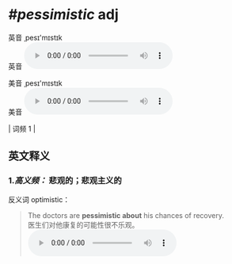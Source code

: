 # ***\#pessimistic*** adj
英音 ˌpesɪ'mɪstɪk  
英音
<audio src="./media/pessimistic-B.aac" controls="controls"></audio>

美音 ˌpesɪ'mɪstɪk  
美音
<audio src="./media/pessimistic.aac" controls="controls"></audio>



| 词频 1 |  

英文释义
---
### 1.*高义频：* **悲观的；悲观主义的**  
反义词 optimistic： 

 > The doctors are **pessimistic about** his chances of recovery.   
 > 医生们对他康复的可能性很不乐观。    
<audio src="./media/pessimistic-1.aac" controls="controls"></audio>


